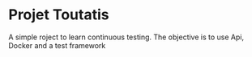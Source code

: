 # Projet Toutatis
A simple roject to learn continuous testing. The objective is to use Api, Docker and a test framework
